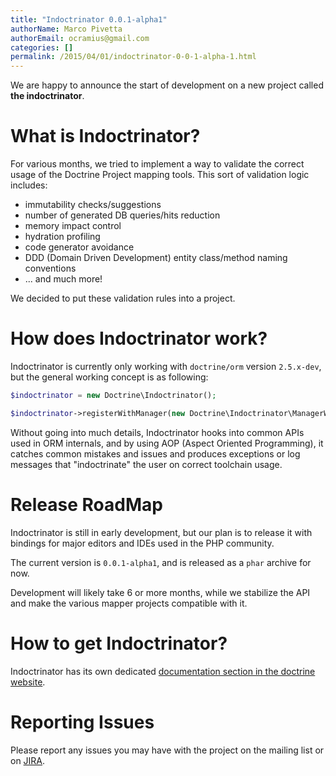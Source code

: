 ```yaml
---
title: "Indoctrinator 0.0.1-alpha1"
authorName: Marco Pivetta
authorEmail: ocramius@gmail.com
categories: []
permalink: /2015/04/01/indoctrinator-0-0-1-alpha-1.html
---
```

We are happy to announce the start of development on a new project
called **the indoctrinator**.

What is Indoctrinator?
======================

For various months, we tried to implement a way to validate the correct
usage of the Doctrine Project mapping tools. This sort of validation
logic includes:

-   immutability checks/suggestions
-   number of generated DB queries/hits reduction
-   memory impact control
-   hydration profiling
-   code generator avoidance
-   DDD (Domain Driven Development) entity class/method naming
    conventions
-   ... and much more!

We decided to put these validation rules into a project.

How does Indoctrinator work?
============================

Indoctrinator is currently only working with `doctrine/orm` version
`2.5.x-dev`, but the general working concept is as following:

```php
$indoctrinator = new Doctrine\Indoctrinator();

$indoctrinator->registerWithManager(new Doctrine\Indoctrinator\ManagerWrapper($entityManager));
```

Without going into much details, Indoctrinator hooks into common APIs
used in ORM internals, and by using AOP (Aspect Oriented Programming),
it catches common mistakes and issues and produces exceptions or log
messages that "indoctrinate" the user on correct toolchain usage.

Release RoadMap
===============

Indoctrinator is still in early development, but our plan is to release
it with bindings for major editors and IDEs used in the PHP community.

The current version is `0.0.1-alpha1`, and is released as a `phar`
archive for now.

Development will likely take 6 or more months, while we stabilize the
API and make the various mapper projects compatible with it.

How to get Indoctrinator?
=========================

Indoctrinator has its own dedicated [documentation section in the
doctrine
website](https://www.doctrine-project.org/projects/indoctrinator.html).

Reporting Issues
================

Please report any issues you may have with the project on the mailing
list or on [JIRA](https://www.doctrine-project.org/jira/browse/).
